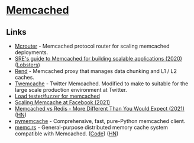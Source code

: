 # [Memcached](https://memcached.org/)

## Links

- [Mcrouter](https://github.com/facebook/mcrouter) - Memcached protocol router for scaling memcached deployments.
- [SRE's guide to Memcached for building scalable applications (2020)](https://opensource.com/article/20/3/sre-memcached) ([Lobsters](https://lobste.rs/s/aa6jyc/sre_s_guide_memcached_for_building))
- [Rend](https://github.com/Netflix/rend) - Memcached proxy that manages data chunking and L1 / L2 caches.
- [Twemcache](https://github.com/twitter/twemcache) - Twitter Memcached. Modified to make to suitable for the large scale production environment at Twitter.
- [Load tester/fuzzer for memcached](https://github.com/memcached/mctester)
- [Scaling Memcache at Facebook (2021)](https://www.micahlerner.com/2021/05/31/scaling-memcache-at-facebook.html)
- [Memcached vs Redis - More Different Than You Would Expect (2021)](https://engineering.kablamo.com.au/posts/2021/memcached-vs-redis-whats-the-difference) ([HN](https://news.ycombinator.com/item?id=28830007))
- [pymemcache](https://github.com/pinterest/pymemcache) - Comprehensive, fast, pure-Python memcached client.
- [memc.rs](https://www.memc.rs/intro) - General-purpose distributed memory cache system compatible with Memcached. ([Code](https://github.com/memc-rs/memc-rs)) ([HN](https://news.ycombinator.com/item?id=29532552))
